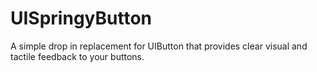 # UISpringyButton
A simple drop in replacement for UIButton that provides clear visual and tactile feedback to your buttons.
